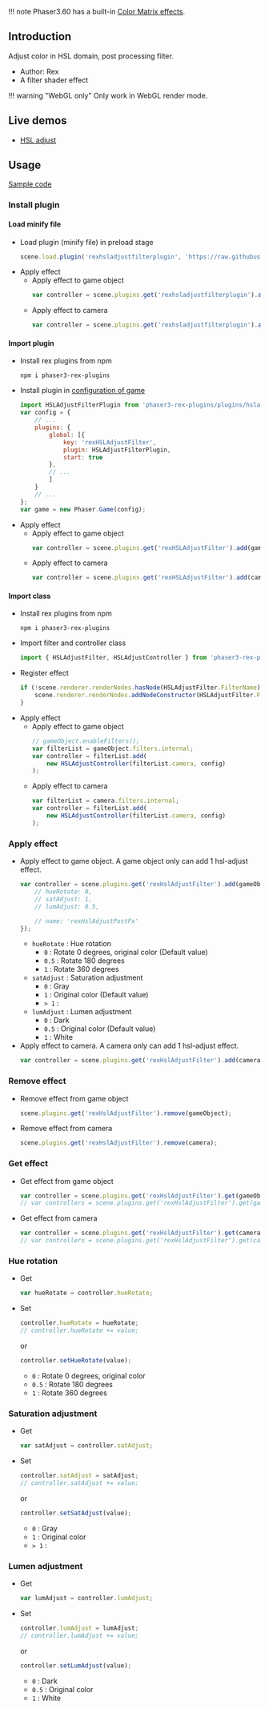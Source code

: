 !!! note
    Phaser3.60 has a built-in [Color Matrix effects](shader-builtin.md#colormatrix).

## Introduction

Adjust color in HSL domain, post processing filter.

- Author: Rex
- A filter shader effect

!!! warning "WebGL only"
    Only work in WebGL render mode.

## Live demos

- [HSL adjust](https://codepen.io/rexrainbow/pen/daPdoY)

## Usage

[Sample code](https://github.com/rexrainbow/phaser3-rex-notes/tree/master/examples/shader-hsladjust)

### Install plugin

#### Load minify file

- Load plugin (minify file) in preload stage
    ```javascript
    scene.load.plugin('rexhsladjustfilterplugin', 'https://raw.githubusercontent.com/rexrainbow/phaser3-rex-notes/master/dist/rexhsladjustfilterplugin.min.js', true);
    ```
- Apply effect
    - Apply effect to game object
        ```javascript
        var controller = scene.plugins.get('rexhsladjustfilterplugin').add(gameObject, config);
        ```
    - Apply effect to camera
        ```javascript
        var controller = scene.plugins.get('rexhsladjustfilterplugin').add(camera, config);
        ```

#### Import plugin

- Install rex plugins from npm
    ```
    npm i phaser3-rex-plugins
    ```
- Install plugin in [configuration of game](game.md#configuration)
    ```javascript
    import HSLAdjustFilterPlugin from 'phaser3-rex-plugins/plugins/hsladjustfilter-plugin.js';
    var config = {
        // ...
        plugins: {
            global: [{
                key: 'rexHSLAdjustFilter',
                plugin: HSLAdjustFilterPlugin,
                start: true
            },
            // ...
            ]
        }
        // ...
    };
    var game = new Phaser.Game(config);
    ```
- Apply effect
    - Apply effect to game object
        ```javascript
        var controller = scene.plugins.get('rexHSLAdjustFilter').add(gameObject, config);
        ```
    - Apply effect to camera
        ```javascript
        var controller = scene.plugins.get('rexHSLAdjustFilter').add(camera, config);
        ```

#### Import class

- Install rex plugins from npm
    ```
    npm i phaser3-rex-plugins
    ```
- Import filter and controller class
    ```javascript
    import { HSLAdjustFilter, HSLAdjustController } from 'phaser3-rex-plugins/plugins/hsladjustfilter.js';
    ```
- Register effect
    ```js
    if (!scene.renderer.renderNodes.hasNode(HSLAdjustFilter.FilterName)) {
        scene.renderer.renderNodes.addNodeConstructor(HSLAdjustFilter.FilterName, HSLAdjustFilter);
    }
    ```
- Apply effect
    - Apply effect to game object
        ```javascript
        // gameObject.enableFilters();
        var filterList = gameObject.filters.internal;
        var controller = filterList.add(
            new HSLAdjustController(filterList.camera, config)
        );
        ```
    - Apply effect to camera
        ```javascript
        var filterList = camera.filters.internal;
        var controller = filterList.add(
            new HSLAdjustController(filterList.camera, config)
        );
        ```

### Apply effect

- Apply effect to game object. A game object only can add 1 hsl-adjust effect.
    ```javascript
    var controller = scene.plugins.get('rexHslAdjustFilter').add(gameObject, {
        // hueRotate: 0,
        // satAdjust: 1,
        // lumAdjust: 0.5,

        // name: 'rexHslAdjustPostFx'
    });
    ```
    - `hueRotate` : Hue rotation
        - `0` : Rotate 0 degrees, original color (Default value)
        - `0.5` : Rotate 180 degrees
        - `1` : Rotate 360 degrees
    - `satAdjust` : Saturation adjustment
        - `0` : Gray
        - `1` : Original color (Default value)
        - `> 1` :
    - `lumAdjust` : Lumen adjustment
        - `0` : Dark
        - `0.5` : Original color (Default value)
        - `1` : White
- Apply effect to camera. A camera only can add 1 hsl-adjust effect.
    ```javascript
    var controller = scene.plugins.get('rexHslAdjustFilter').add(camera, config);
    ```

### Remove effect

- Remove effect from game object
    ```javascript
    scene.plugins.get('rexHslAdjustFilter').remove(gameObject);
    ```
- Remove effect from camera
    ```javascript
    scene.plugins.get('rexHslAdjustFilter').remove(camera);
    ```

### Get effect

- Get effect from game object
    ```javascript
    var controller = scene.plugins.get('rexHslAdjustFilter').get(gameObject)[0];
    // var controllers = scene.plugins.get('rexHslAdjustFilter').get(gameObject);
    ```
- Get effect from camera
    ```javascript
    var controller = scene.plugins.get('rexHslAdjustFilter').get(camera)[0];
    // var controllers = scene.plugins.get('rexHslAdjustFilter').get(camera);
    ```

### Hue rotation

- Get
    ```javascript
    var hueRotate = controller.hueRotate;
    ```
- Set
    ```javascript
    controller.hueRotate = hueRotate;
    // controller.hueRotate += value;
    ```
    or
    ```javascript
    controller.setHueRotate(value);
    ```
    - `0` : Rotate 0 degrees, original color
    - `0.5` : Rotate 180 degrees
    - `1` : Rotate 360 degrees

### Saturation adjustment

- Get
    ```javascript
    var satAdjust = controller.satAdjust;
    ```
- Set
    ```javascript
    controller.satAdjust = satAdjust;
    // controller.satAdjust += value;
    ```
    or
    ```javascript
    controller.setSatAdjust(value);
    ```
    - `0` : Gray
    - `1` : Original color
    - `> 1` :

### Lumen adjustment

- Get
    ```javascript
    var lumAdjust = controller.lumAdjust;
    ```
- Set
    ```javascript
    controller.lumAdjust = lumAdjust;
    // controller.lumAdjust += value;
    ```
    or
    ```javascript
    controller.setLumAdjust(value);
    ```
    - `0` : Dark
    - `0.5` : Original color
    - `1` : White
